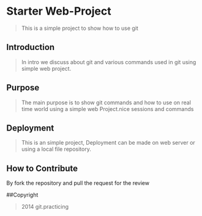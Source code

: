 # Starter Web-Project
> This is a simple project to show how to use git

## Introduction
> In intro we discuss about git and various commands used in git using 
simple web project.

## Purpose
> The main purpose is to show git commands and how to use on real time world using 
a simple web Project.nice sessions and commands

## Deployment
> This is an simple project, Deployment can be made on web server or using a local file 
repository.

## How to Contribute
By fork the repository and pull the request for the review

##Copyright
> 2014 git.practicing